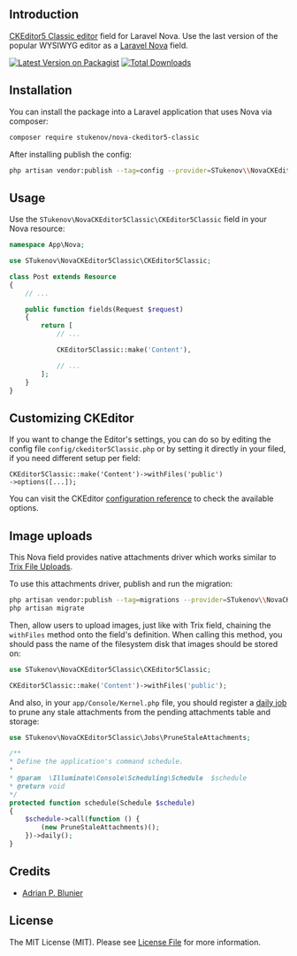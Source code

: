 ## Introduction

[CKEditor5 Classic editor](https://ckeditor.com/docs/ckeditor5/latest/builds/guides/overview.html#classic-editor) field for Laravel Nova. Use the last version of the popular WYSIWYG editor as a [Laravel Nova](https://nova.laravel.com/) field.

<a href="https://packagist.org/packages/stukenov/nova-ckeditor5-classic"><img src="https://img.shields.io/packagist/v/stukenov/nova-ckeditor5-classic.svg?style=flat-square" alt="Latest Version on Packagist"></img></a>
<a href="https://packagist.org/packages/stukenov/nova-ckeditor5-classic"><img src="https://img.shields.io/packagist/dt/stukenov/nova-ckeditor5-classic.svg?style=flat-square" alt="Total Downloads"></a>

## Installation

You can install the package into a Laravel application that uses Nova via composer:

```bash
composer require stukenov/nova-ckeditor5-classic
```

After installing publish the config:

```bash
php artisan vendor:publish --tag=config --provider=STukenov\\NovaCKEditor5Classic\\FieldServiceProvider
```

## Usage

Use the `STukenov\NovaCKEditor5Classic\CKEditor5Classic` field in your Nova resource:


```php
namespace App\Nova;

use STukenov\NovaCKEditor5Classic\CKEditor5Classic;

class Post extends Resource
{
    // ...

    public function fields(Request $request)
    {
        return [
            // ...

            CKEditor5Classic::make('Content'),

            // ...
        ];
    }
}
```

## Customizing CKEditor

If you want to change the Editor's settings, you can do so by editing the config file 
`config/ckeditor5Classic.php` or by setting it directly in your filed, if you need different setup per field:

```
CKEditor5Classic::make('Content')->withFiles('public')
->options([...]);
```

You can visit the CKEditor [configuration reference](https://ckeditor.com/docs/ckeditor5/latest/builds/guides/integration/configuration.html) to check the available options.

## Image uploads

This Nova field provides native attachments driver which works similar to [Trix File Uploads](https://nova.laravel.com/docs/1.0/resources/fields.html#file-uploads).

To use this attachments driver, publish and run the migration:

```bash
php artisan vendor:publish --tag=migrations --provider=STukenov\\NovaCKEditor5Classic\\\FieldServiceProvider 
php artisan migrate
```

Then, allow users to upload images, just like with Trix field, chaining the `withFiles` method onto the field's definition. When calling this method, you should pass the name of the filesystem disk that images should be stored on:

```php
use STukenov\NovaCKEditor5Classic\CKEditor5Classic;

CKEditor5Classic::make('Content')->withFiles('public');
```

And also, in your `app/Console/Kernel.php` file, you should register a [daily job](https://laravel.com/docs/5.7/scheduling) to prune any stale attachments from the pending attachments table and storage:

```php
use STukenov\NovaCKEditor5Classic\Jobs\PruneStaleAttachments;

/**
* Define the application's command schedule.
*
* @param  \Illuminate\Console\Scheduling\Schedule  $schedule
* @return void
*/
protected function schedule(Schedule $schedule)
{
    $schedule->call(function () {
        (new PruneStaleAttachments)();
    })->daily();
}
```

## Credits

- [Adrian P. Blunier](https://github.com/ablunier)


## License

The MIT License (MIT). Please see [License File](LICENSE.md) for more information.
